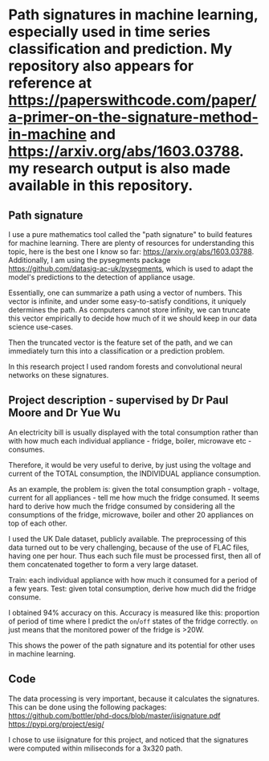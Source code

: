 # Path signatures in machine learning, especially used in time series classification and prediction. My repository also appears for reference at https://paperswithcode.com/paper/a-primer-on-the-signature-method-in-machine and https://arxiv.org/abs/1603.03788. my research output is also made available in this repository.

## Path signature

I use a pure mathematics tool called the "path signature" to build features for machine learning. 
There are plenty of resources for understanding this topic, here is the best one I know so far: https://arxiv.org/abs/1603.03788. Additionally, I am using the pysegments package https://github.com/datasig-ac-uk/pysegments, which is used to adapt the model's predictions to the detection of appliance usage.

Essentially, one can summarize a path using a vector of numbers. This vector is infinite, and under some easy-to-satisfy conditions, it uniquely determines the path. As computers cannot store infinity, we can truncate this vector empirically to decide how much of it we should keep in our data science use-cases. 

Then the truncated vector is the feature set of the path, and we can immediately turn this into a classification or a prediction problem. 

In this research project I used random forests and convolutional neural networks on these signatures.

## Project description - supervised by Dr Paul Moore and Dr Yue Wu

An electricity bill is usually displayed with the total consumption rather than with how much each individual appliance - fridge, boiler, microwave etc - consumes.

Therefore, it would be very useful to derive, by just using the voltage and current of the TOTAL consumption, the INDIVIDUAL appliance consumption.

As an example, the problem is: given the total consumption graph - voltage, current for all appliances - tell me how much the fridge consumed. It seems hard to derive how much the fridge consumed by considering all the consumptions of the fridge, microwave, boiler and other 20 appliances on top of each other.

I used the UK Dale dataset, publicly available. The preprocessing of this data turned out to be very challenging, because of the use of FLAC files, having one per hour. Thus each such file must be processed first, then all of them concatenated together to form a very large dataset. 

Train: each individual appliance with how much it consumed for a period of a few years.
Test:  given total consumption, derive how much did the fridge consume.

I obtained 94% accuracy on this. Accuracy is measured like this: proportion of period of time where I predict the `on`/`off` states of the fridge correctly. `on` just means that the monitored power of the fridge is >20W.

This shows the power of the path signature and its potential for other uses in machine learning.  

## Code

The data processing is very important, because it calculates the signatures. This can be done using the following packages:
https://github.com/bottler/phd-docs/blob/master/iisignature.pdf
https://pypi.org/project/esig/

I chose to use iisignature for this project, and noticed that the signatures were computed within miliseconds for a 3x320 path.

